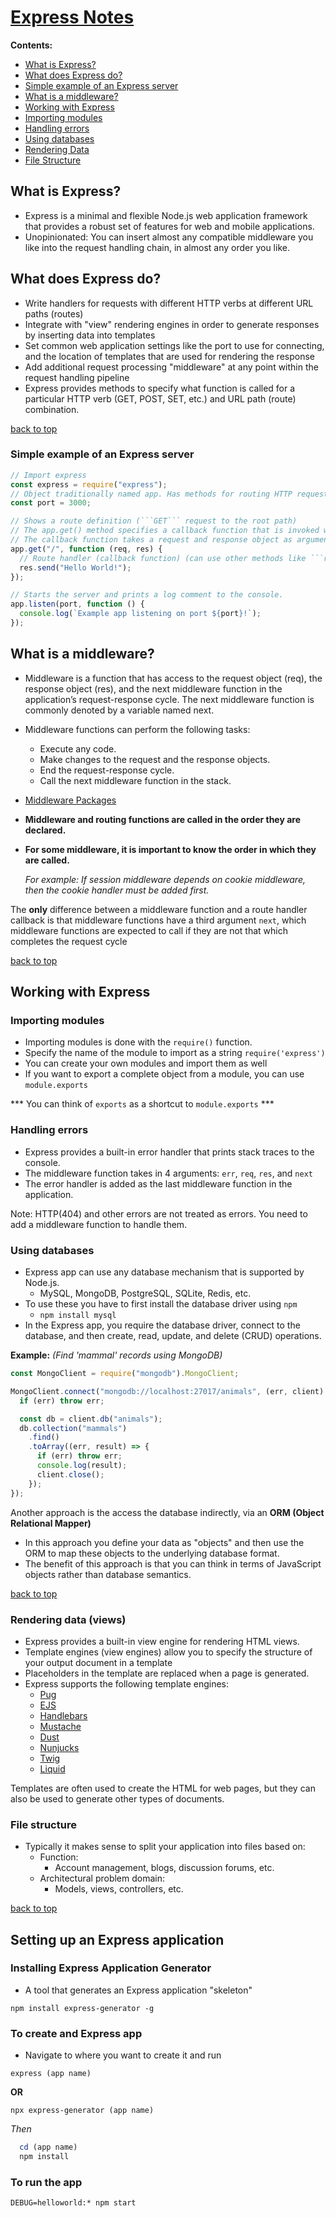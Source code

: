 # [Express Notes](https://expressjs.com/)

**Contents:**
* [What is Express?](#what-is-express)
* [What does Express do?](#what-does-express-do)
* [Simple example of an Express server](#simple-example-of-an-express-server)
* [What is a middleware?](#what-is-a-middleware)
* [Working with Express](#working-with-express)
* [Importing modules](#importing-modules)
* [Handling errors](#handling-errors)
* [Using databases](#using-databases)
* [Rendering Data](#rendering-data)
* [File Structure](#file-structure)


## What is Express?

* Express is a minimal and flexible Node.js web application framework that provides a robust set of features for web and mobile applications.
* Unopinionated: You can insert almost any compatible middleware you like into the request handling chain, in almost any order you like.

## What does Express do?

* Write handlers for requests with different HTTP verbs at different URL paths (routes)
* Integrate with "view" rendering engines in order to generate responses by inserting data into templates
* Set common web application settings like the port to use for connecting, and the location of templates that are used for rendering the response
* Add additional request processing "middleware" at any point within the request handling pipeline
* Express provides methods to specify what function is called for a particular HTTP verb (GET, POST, SET, etc.) and URL path (route) combination.

[back to top](#express-notes)

### Simple example of an Express server

```javascript
// Import express
const express = require("express");
// Object traditionally named app. Has methods for routing HTTP requests, configuring middleware, rendering HTML views, etc.
const port = 3000;

// Shows a route definition (```GET``` request to the root path)
// The app.get() method specifies a callback function that is invoked whenever there is a HTTP ```GET``` request to the root path (```/```) of the server.// 
// The callback function takes a request and response object as arguments and calls ```send()``` on the response object to return the string "Hello World!".
app.get("/", function (req, res) {
  // Route handler (callback function) (can use other methods like ```res.json()```, ```res.sendFile()```, etc.)
  res.send("Hello World!");
});

// Starts the server and prints a log comment to the console.
app.listen(port, function () {
  console.log(`Example app listening on port ${port}!`);
});
```
## What is a middleware?

* Middleware is a function that has access to the request object (req), the response object (res), and the next middleware function in the application’s request-response cycle. The next middleware function is commonly denoted by a variable named next.
* Middleware functions can perform the following tasks:
  * Execute any code.
  * Make changes to the request and the response objects.
  * End the request-response cycle.
  * Call the next middleware function in the stack.
* [Middleware Packages](https://expressjs.com/en/resources/middleware.html)

* **Middleware and routing functions are called in the order they are declared.**

* **For some middleware, it is important to know the order in which they are called.**
  
  *For example: If session middleware depends on cookie middleware, then the cookie handler must be added first.*

The **only** difference between a middleware function and a route handler callback is that middleware functions have a third argument ``next``, which middleware functions are expected to call if they are not that which completes the request cycle

[back to top](#express-notes)
## Working with Express

### Importing modules

* Importing modules is done with the ```require()``` function.
* Specify the name of the module to import as a string ```require('express')```
* You can create your own modules and import them as well
* If you want to export a complete object from a module, you can use ```module.exports```

*** You can think of ```exports``` as a shortcut to ```module.exports``` ***

### Handling errors

* Express provides a built-in error handler that prints stack traces to the console.
* The middleware function takes in 4 arguments: ```err```, ```req```, ```res```, and ```next```
* The error handler is added as the last middleware function in the application.

Note: HTTP(404) and other errors are not treated as errors. You need to add a middleware function to handle them.

### Using databases

* Express app can use any database mechanism that is supported by Node.js.
  * MySQL, MongoDB, PostgreSQL, SQLite, Redis, etc.
* To use these you have to first install the database driver  using ```npm```
  * ```npm install mysql```
* In the Express app, you require the database driver, connect to the database, and then create, read, update, and delete (CRUD) operations.

**Example:** *(Find 'mammal' records using MongoDB)*

```javascript
const MongoClient = require("mongodb").MongoClient;

MongoClient.connect("mongodb://localhost:27017/animals", (err, client) => {
  if (err) throw err;

  const db = client.db("animals");
  db.collection("mammals")
    .find()
    .toArray((err, result) => {
      if (err) throw err;
      console.log(result);
      client.close();
    });
});
```
Another approach is the access the database indirectly, via an **ORM (Object Relational Mapper)**

* In this approach you define your data as "objects" and then use the ORM to map these objects to the underlying database format.
* The benefit of this approach is that you can think in terms of JavaScript objects rather than database semantics.

[back to top](#express-notes)
### Rendering data (views)

* Express provides a built-in view engine for rendering HTML views.
* Template engines (view engines) allow you to specify the structure of your output document in a template
* Placeholders in the template are replaced when a page is generated.
* Express supports the following template engines:
  * [Pug](https://pugjs.org/api/getting-started.html)
  * [EJS](https://ejs.co/)
  * [Handlebars](https://handlebarsjs.com/)
  * [Mustache](https://mustache.github.io/)
  * [Dust](http://www.dustjs.com/)
  * [Nunjucks](https://mozilla.github.io/nunjucks/)
  * [Twig](https://twig.symfony.com/)
  * [Liquid](https://shopify.github.io/liquid/)

Templates are often used to create the HTML for web pages, but they can also be used to generate other types of documents.

### File structure

* Typically it makes sense to split your application into files based on: 
  * Function:
    * Account management, blogs, discussion forums, etc.
  * Architectural problem domain:
    * Models, views, controllers, etc.

[back to top](#express-notes)

## Setting up an Express application

### Installing Express Application Generator

* A tool that generates an Express application "skeleton"

```npm install express-generator -g```

### To create and Express app

* Navigate to where you want to create it and run

```express (app name)```

**OR**

```npx express-generator (app name)```

*Then*

```javascript
  cd (app name)
  npm install
```

### To run the app

```DEBUG=helloworld:* npm start```